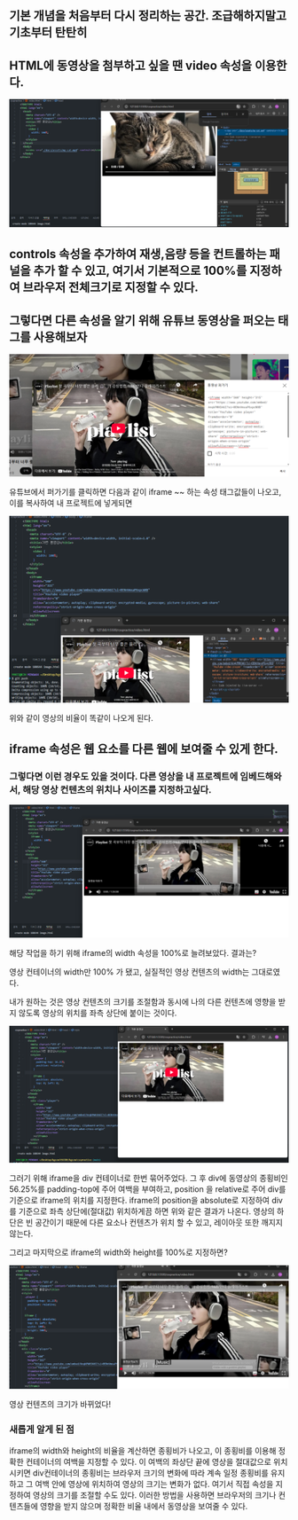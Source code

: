 ## 기본 개념을 처음부터 다시 정리하는 공간. 조급해하지말고 기초부터 탄탄히

## HTML에 동영상을 첨부하고 싶을 땐 video 속성을 이용한다.

![v1](./assets/v1.png)

## controls 속성을 추가하여 재생,음량 등을 컨트롤하는 패널을 추가 할 수 있고, 여기서 기본적으로 100%를 지정하여 브라우저 전체크기로 지정할 수 있다.

## 그렇다면 다른 속성을 알기 위해 유튜브 동영상을 퍼오는 태그를 사용해보자

![u](./assets/u.png)

유튜브에서 퍼가기를 클릭하면 다음과 같이 iframe ~~ 하는 속성 태그값들이 나오고, 이를 복사하여 내 프로젝트에 넣게되면

![v2](./assets/v2.png)

위와 같이 영상의 비율이 똑같이 나오게 된다.

## iframe 속성은 웹 요소를 다른 웹에 보여줄 수 있게 한다.

### 그렇다면 이런 경우도 있을 것이다. 다른 영상을 내 프로젝트에 임베드해와서, 해당 영상 컨텐츠의 위치나 사이즈를 지정하고싶다.

![v3](./assets/v3.png)

해당 작업을 하기 위해 iframe의 width 속성을 100%로 늘려보았다. 결과는?

영상 컨테이너의 width만 100% 가 됐고, 실질적인 영상 컨텐츠의 width는 그대로였다.

내가 원하는 것은 영상 컨텐츠의 크기를 조절함과 동시에 나의 다른 컨텐츠에 영향을 받지 않도록 영상의 위치를 좌측 상단에 붙이는 것이다.

![v4](./assets/v4.png)

그러기 위해 iframe을 div 컨테이너로 한번 묶어주었다. 그 후 div에 동영상의 종횡비인 56.25%를 padding-top에 주어 여백을 부여하고,
position 을 relative로 주어 div를 기준으로 iframe의 위치를 지정한다.
iframe의 position을 absolute로 지정하여 div를 기준으로 좌측 상단에(절대값) 위치하게끔 하면 위와 같은 결과가 나온다.
영상의 하단은 빈 공간이기 때문에 다른 요소나 컨텐츠가 위치 할 수 있고, 레이아웃 또한 깨지지 않는다.

그리고 마지막으로 iframe의 width와 height를 100%로 지정하면?

![v5](./assets/v5.png)

영상 컨텐츠의 크기가 바뀌었다!

### 새롭게 알게 된 점

iframe의 width와 height의 비율을 계산하면 종횡비가 나오고, 이 종횡비를 이용해 정확한 컨테이너의 여백을 지정할 수 있다.
이 여백의 좌상단 끝에 영상을 절대값으로 위치시키면 div컨테이너의 종횡비는 브라우저 크기의 변화에 따라 계속 일정 종횡비를 유지하고
그 여백 안에 영상에 위치하여 영상의 크기는 변화가 없다. 여기서 직접 속성을 지정하여 영상의 크기를 조절할 수도 있다.
이러한 방법을 사용하면 브라우저의 크기나 컨텐츠들에 영향을 받지 않으며 정확한 비율 내에서 동영상을 보여줄 수 있다.
